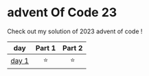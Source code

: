 # advent Of Code 23

Check out my solution of 2023 advent of code !

| day | Part 1 | Part 2 |
|:---:|:------:|:------:|
|[day 1](./day1.py)| ⭐ | ⭐|
